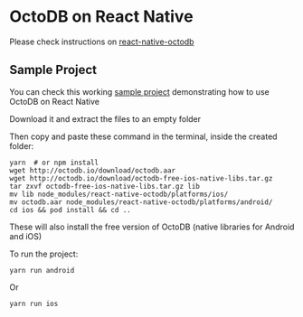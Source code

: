 OctoDB on React Native
======================

Please check instructions on [react-native-octodb](https://github.com/octodb/react-native-octodb)


Sample Project
--------------

You can check this working [sample project](http://octodb.io/download/OctoDB-ReactNative-SampleProject.tar.gz)
demonstrating how to use OctoDB on React Native

Download it and extract the files to an empty folder

Then copy and paste these command in the terminal, inside the created folder:

```
yarn  # or npm install
wget http://octodb.io/download/octodb.aar
wget http://octodb.io/download/octodb-free-ios-native-libs.tar.gz
tar zxvf octodb-free-ios-native-libs.tar.gz lib
mv lib node_modules/react-native-octodb/platforms/ios/
mv octodb.aar node_modules/react-native-octodb/platforms/android/
cd ios && pod install && cd ..
```

These will also install the free version of OctoDB (native libraries for Android and iOS)

To run the project:

```
yarn run android
```

Or

```
yarn run ios
```
